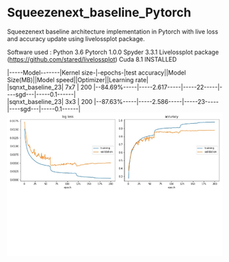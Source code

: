 # Squeezenext_baseline_Pytorch
Squeezenext baseline architecture implementation in Pytorch with live loss and accuracy update using livelossplot package.

Software used :
Python 3.6
Pytorch 1.0.0
Spyder 3.3.1
Livelossplot package (https://github.com/stared/livelossplot)
Cuda 8.1 INSTALLED

|-----Model-------|Kernel size-|-epochs-|test accuracy||Model Size(MB)||Model speed||Optimizer||Learning rate| <br />
|sqnxt_baseline_23|     7x7    |  200 	|--84.69%-----|-----2.617-----|-----22-----|----sgd---|-----0.1------| <br />
|sqnxt_baseline_23|     3x3    |  200	  |--87.63%-----|-----2.586-----|-----23-----|----sgd---|-----0.1------| <br />
![alt text](https://github.com/Jayan-K-Duggal/Squeezenext_baseline_Pytorch/blob/master/fig_plot_sqnxt_baseline.jpg)<br />
